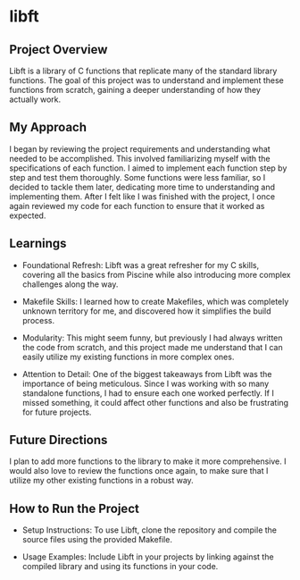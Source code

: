 # libft

## Project Overview

Libft is a library of C functions that replicate many of the standard library functions. The goal of this project was to understand and implement these functions from scratch, gaining a deeper understanding of how they actually work.

## My Approach

I began by reviewing the project requirements and understanding what needed to be accomplished. This involved familiarizing myself with the specifications of each function. I aimed to implement each function step by step and test them thoroughly. Some functions were less familiar, so I decided to tackle them later, dedicating more time to understanding and implementing them. After I felt like I was finished with the project, I once again reviewed my code for each function to ensure that it worked as expected.

## Learnings

- Foundational Refresh: Libft was a great refresher for my C skills, covering all the basics from Piscine while also introducing more complex challenges along the way.

- Makefile Skills: I learned how to create Makefiles, which was completely unknown territory for me, and discovered how it simplifies the build process.

- Modularity: This might seem funny, but previously I had always written the code from scratch, and this project made me understand that I can easily utilize my existing functions in more complex ones.

- Attention to Detail: One of the biggest takeaways from Libft was the importance of being meticulous. Since I was working with so many standalone functions, I had to ensure each one worked perfectly. If I missed something, it could affect other functions and also be frustrating for future projects.

## Future Directions

I plan to add more functions to the library to make it more comprehensive. I would also love to review the functions once again, to make sure that I utilize my other existing functions in a robust way.

## How to Run the Project

- Setup Instructions: To use Libft, clone the repository and compile the source files using the provided Makefile.

- Usage Examples: Include Libft in your projects by linking against the compiled library and using its functions in your code.
